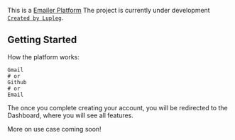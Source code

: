 This is a [Emailer Platform](https://emailer.lupleg.website/) The project is currently under development [`Created by Lupleg`](https://lupleg.website/).

## Getting Started

How the platform works:

```Setup your Account
Gmail
# or
Github
# or
Email
```

The once you complete creating your account, you will be redirected to the Dashboard, where you will see all features.

More on use case coming soon!
